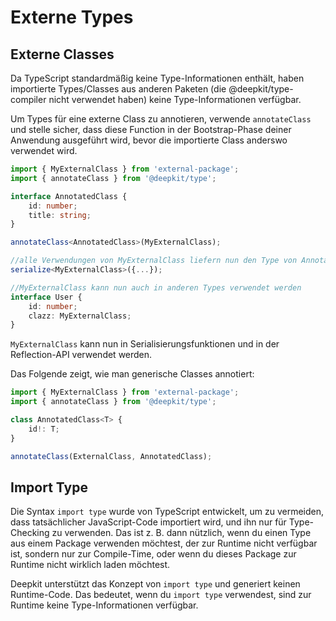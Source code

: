 # Externe Types

## Externe Classes

Da TypeScript standardmäßig keine Type-Informationen enthält, haben importierte Types/Classes aus anderen Paketen (die @deepkit/type-compiler nicht verwendet haben) keine Type-Informationen verfügbar.

Um Types für eine externe Class zu annotieren, verwende `annotateClass` und stelle sicher, dass diese Function in der Bootstrap-Phase deiner Anwendung ausgeführt wird, bevor die importierte Class anderswo verwendet wird.

```typescript
import { MyExternalClass } from 'external-package';
import { annotateClass } from '@deepkit/type';

interface AnnotatedClass {
    id: number;
    title: string;
}

annotateClass<AnnotatedClass>(MyExternalClass);

//alle Verwendungen von MyExternalClass liefern nun den Type von AnnotatedClass zurück
serialize<MyExternalClass>({...});

//MyExternalClass kann nun auch in anderen Types verwendet werden
interface User {
    id: number;
    clazz: MyExternalClass;
}
```

`MyExternalClass` kann nun in Serialisierungsfunktionen und in der Reflection-API verwendet werden.

Das Folgende zeigt, wie man generische Classes annotiert:

```typescript
import { MyExternalClass } from 'external-package';
import { annotateClass } from '@deepkit/type';

class AnnotatedClass<T> {
    id!: T;
}

annotateClass(ExternalClass, AnnotatedClass);
```

## Import Type

Die Syntax `import type` wurde von TypeScript entwickelt, um zu vermeiden, dass tatsächlicher JavaScript-Code importiert wird, und ihn nur für Type-Checking zu verwenden. Das ist z. B. dann nützlich, wenn du einen Type aus einem Package verwenden möchtest, der zur Runtime nicht verfügbar ist, sondern nur zur Compile-Time, oder wenn du dieses Package zur Runtime nicht wirklich laden möchtest.

Deepkit unterstützt das Konzept von `import type` und generiert keinen Runtime-Code. Das bedeutet, wenn du `import type` verwendest, sind zur Runtime keine Type-Informationen verfügbar.